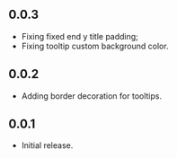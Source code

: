 ## 0.0.3

* Fixing fixed end y title padding;
* Fixing tooltip custom background color.

## 0.0.2

* Adding border decoration for tooltips.

## 0.0.1

* Initial release.
